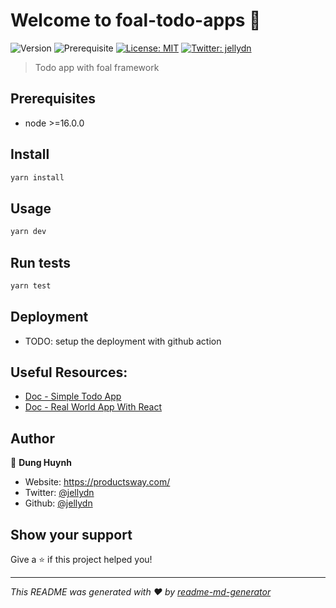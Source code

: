 # Welcome to foal-todo-apps 👋

![Version](https://img.shields.io/badge/version-0.0.1-blue.svg?cacheSeconds=2592000)
![Prerequisite](https://img.shields.io/badge/node-%3E%3D16.0.0-blue.svg)
[![License: MIT](https://img.shields.io/badge/License-MIT-yellow.svg)](#)
[![Twitter: jellydn](https://img.shields.io/twitter/follow/jellydn.svg?style=social)](https://twitter.com/jellydn)

> Todo app with foal framework

## Prerequisites

- node >=16.0.0

## Install

```sh
yarn install
```

## Usage

```sh
yarn dev
```

## Run tests

```sh
yarn test
```

## Deployment

- TODO: setup the deployment with github action

## Useful Resources:

- [Doc - Simple Todo App](https://foalts.org/docs/tutorials/simple-todo-list/1-installation)
- [Doc - Real World App With React](https://foalts.org/docs/tutorials/real-world-example-with-react/1-introduction)

## Author

👤 **Dung Huynh**

- Website: https://productsway.com/
- Twitter: [@jellydn](https://twitter.com/jellydn)
- Github: [@jellydn](https://github.com/jellydn)

## Show your support

Give a ⭐️ if this project helped you!

---

_This README was generated with ❤️ by
[readme-md-generator](https://github.com/kefranabg/readme-md-generator)_
